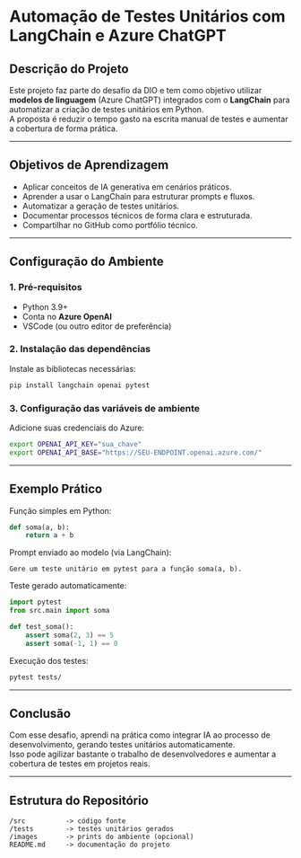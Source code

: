 # Automação de Testes Unitários com LangChain e Azure ChatGPT

## Descrição do Projeto
Este projeto faz parte do desafio da DIO e tem como objetivo utilizar **modelos de linguagem** (Azure ChatGPT) integrados com o **LangChain** para automatizar a criação de testes unitários em Python.  
A proposta é reduzir o tempo gasto na escrita manual de testes e aumentar a cobertura de forma prática.

---

## Objetivos de Aprendizagem
- Aplicar conceitos de IA generativa em cenários práticos.
- Aprender a usar o LangChain para estruturar prompts e fluxos.
- Automatizar a geração de testes unitários.
- Documentar processos técnicos de forma clara e estruturada.
- Compartilhar no GitHub como portfólio técnico.

---

## Configuração do Ambiente

### 1. Pré-requisitos
- Python 3.9+
- Conta no **Azure OpenAI**
- VSCode (ou outro editor de preferência)

### 2. Instalação das dependências
Instale as bibliotecas necessárias:
```bash
pip install langchain openai pytest
```

### 3. Configuração das variáveis de ambiente
Adicione suas credenciais do Azure:
```bash
export OPENAI_API_KEY="sua_chave"
export OPENAI_API_BASE="https://SEU-ENDPOINT.openai.azure.com/"
```

---

## Exemplo Prático

Função simples em Python:
```python
def soma(a, b):
    return a + b
```

Prompt enviado ao modelo (via LangChain):
```
Gere um teste unitário em pytest para a função soma(a, b).
```

Teste gerado automaticamente:
```python
import pytest
from src.main import soma

def test_soma():
    assert soma(2, 3) == 5
    assert soma(-1, 1) == 0
```

Execução dos testes:
```bash
pytest tests/
```

---

## Conclusão
Com esse desafio, aprendi na prática como integrar IA ao processo de desenvolvimento, gerando testes unitários automaticamente.  
Isso pode agilizar bastante o trabalho de desenvolvedores e aumentar a cobertura de testes em projetos reais.

---

## Estrutura do Repositório
```
/src          -> código fonte
/tests        -> testes unitários gerados
/images       -> prints do ambiente (opcional)
README.md     -> documentação do projeto
```
